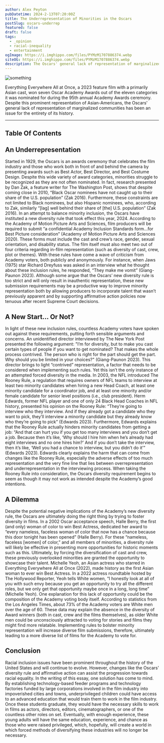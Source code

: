 ```yaml
---
author: Alex Peyton
pubDatetime: 2024-2-13T07:20:00Z
title: The Underrepresentation of Minorities in the Oscars
postSlug: oscars-underrep
featured: false
draft: false
tags:
  - _opinion
  - racial-inequality
  - entertainment
ogImage: https://i.imghippo.com/files/PYMzM1707886374.webp
siteOG: https://i.imghippo.com/files/PYMzM1707886374.webp
description: The Oscars' general lack of representation of marginalized communities has been an issue for the entirety of its history.
---
```


<img src="https://i.imghippo.com/files/PYMzM1707886374.webp" alt="something">

Everything Everywhere All at Once, a 2023 feature film with a primarily Asian cast, won seven Oscar Academy Awards out of the eleven categories it was nominated for during the 95th annual Academy Awards ceremony. Despite this prominent representation of Asian-Americans, the Oscars' general lack of representation of marginalized communities has been an issue for the entirety of its history.

---

## Table Of Contents

## An Underrepresentation

Started in 1929, the Oscars is an awards ceremony that celebrates the film industry and those who work both in front of and behind the camera by presenting awards such as Best Actor, Best Director, and Best Costume Design. Despite this wide variety of award categories, minorities struggle to be recognized as they are not often nominated. In fact, research presented by Dan Zak, a feature writer for The Washington Post, shows that despite coming close in 2010, “Black Oscar nominees have not caught up to their share of the U.S. population” (Zak 2016). Furthermore, these constraints are not limited to Black nominees, but also Hispanic nominees, who, according to Zak, similarly “[lag] well behind their share of [the] U.S. population” (Zak 2016). In an attempt to balance minority inclusion, the Oscars have instituted a new diversity rule that took effect this year, 2024. According to the Academy of Motion Picture Arts and Sciences, film producers will be required to submit “a confidential Academy Inclusion Standards form…for Best Picture consideration” (Academy of Motion Picture Arts and Sciences 2020). These forms must include the cast and crew’s race, gender, sexual orientation, and disability status. The film itself must also meet two out of four criteria regarding in-film representation (such as diversity of cast, crew, plot or themes). With these rules have come a wave of criticism from Academy voters, both publicly and anonymously. For instance, when Jaws (1975) star Richard Dreyfuss was asked in an interview what he thought about these inclusion rules, he responded, “They make me vomit” (Giang-Paunon 2023). Although some argue that the Oscars’ new diversity rule is too strict and will only result in inauthentic representation, these new submission requirements may be a productive way to improve minority representation both by allowing producers to incorporate talent that wasn’t previously apparent and by supporting affirmative action policies now tenuous after recent Supreme Court decisions.

## A New Start... Or Not?

In light of these new inclusion rules, countless Academy voters have spoken out against these requirements, putting forth sensible arguments and concerns. An unidentified director interviewed by The New York Post presented the following argument: "I’m for diversity, but to make you cast certain types of people if you want to get nominated? That makes the whole process contrived. The person who is right for the part should get the part. Why should you be limited in your choices?" (Giang-Paunon 2023). This director brings to light “contrived” representation, a factor that needs to be considered when implementing such rules. Yet this isn’t the only instance of an attempted forced diversity in the media. In 2003, the NFL introduced The Rooney Rule, a regulation that requires owners of NFL teams to interview at least two minority candidates when hiring a new Head Coach, at least one minority candidate for a coordinator job, and at least one minority and/or female candidate for senior level positions (i.e., club president). Herm Edwards, former NFL player and one of only 24 Black Head Coaches in NFL history, presented his opinion on the Rooney Rule: “They’re going to interview who they interview. And if they already got a candidate who they want to pick, they’ll interview a minority candidate but they already know who they’re going to pick” (Edwards 2023). Furthermore, Edwards explains that the Rooney Rule actually hinders minority candidates from getting a job: “And that can hurt you if you get too many interviews and you don’t get a job. Because then it’s like, ‘Why should I hire him when he’s already had eight interviews and no one hires him?’ And if you don’t take the interview, then it’s like, ‘Well you had a chance to interview, but you didn’t do it’” (Edwards 2023). Edwards clearly explains the harm that can come from changes like the Rooney Rule, especially the adverse effects of too much representation and the very fine line that lies between overrepresentation and underrepresentation in the interviewing process. When taking the Rooney Rule into consideration, the Oscars diversity requirement begins to seem as though it may not work as intended despite the Academy’s good intentions.

## A Dilemma

Despite the potential negative implications of the Academy’s new diversity rule, the Oscars are ultimately doing the right thing by trying to foster diversity in films. In a 2002 Oscar acceptance speech, Halle Berry, the first (and only) woman of color to win Best Actress, dedicated her award to “every nameless, faceless woman of color that now has a chance because this door tonight has been opened” (Halle Berry). For these “nameless, faceless [women] of color,” and all members of minorities, a diversity rule will likely be effective in presenting more opportunities for historic moments such as this. Ultimately, by forcing the diversification of cast and crew, these previously overlooked minorities are granted the opportunity to showcase their talent. Michelle Yeoh, an Asian actress who starred in Everything Everywhere All at Once (2022), made history as the first Asian woman to ever win Best Actress. In a 2022 actress roundtable hosted by The Hollywood Reporter, Yeoh tells White women, “I honestly look at all of you with such envy because you get an opportunity to try all the different roles, but we only get that opportunity maybe once in a long, long time” (Michelle Yeoh). One explanation for this lack of opportunity could be the composition of the Academy voting body itself. According to statistics from the Los Angeles Times, about 73% of the Academy voters are White men over the age of 60. These data may explain the absence in the diversity of Award winners (both in cast, crew and the films themselves), as older White men could be unconsciously attracted to voting for stories and films they might find more relatable. Implementing rules to bolster minority representation will increase diverse film submissions, therefore, ultimately leading to a more diverse list of films for the Academy to vote for.

## Conclusion

Racial inclusion issues have been prominent throughout the history of the United States and will continue to evolve. However, changes like the Oscars’ diversity rule and affirmative action can assist the progression towards racial equality. In the writing of this essay, one solution has come to mind. By establishing technology-based feeder programs and technology factories funded by large corporations involved in the film industry into impoverished cities and towns, underprivileged children could have access to an advanced education that would train them to work in the film industry. Once these students graduate, they would have the necessary skills to work in films as actors, directors, editors, cinematographers, or one of the countless other roles on set. Eventually, with enough experience, these young adults will have the same education, experience, and chance as those who were raised privileged, which, hopefully, will create a world in which forced methods of diversifying these industries will no longer be necessary.
